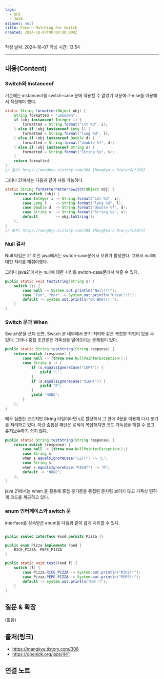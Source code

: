 ```yaml
---
tags:
  - 완성
  - JAVA
aliases: null
title: Patern Matching For Switch
created: 2024-10-07T00:00:00.000Z
---
```

작성 날짜: 2024-10-07
작성 시간: 13:54


----
## 내용(Content)

### Switch와 Instanceof

기존에는 instanceof를 switch-case 문에 적용할 수 없었기 때문에 if-else를 이용해서 작성해야 했다.

```java
static String formatter(Object obj) {
    String formatted = "unknown";
    if (obj instanceof Integer i) {
        formatted = String.format("int %d", i);
    } else if (obj instanceof Long l) {
        formatted = String.format("long %d", l);
    } else if (obj instanceof Double d) {
        formatted = String.format("double %f", d);
    } else if (obj instanceof String s) {
        formatted = String.format("String %s", s);
    }
    return formatted;
}
// 출처: https://mangkyu.tistory.com/308 [MangKyu's Diary:티스토리]
```

그러나 21에서는 다음과 같이 사용 가능하다.

```java
static String formatterPatternSwitch(Object obj) {
    return switch (obj) {
        case Integer i -> String.format("int %d", i);
        case Long l    -> String.format("long %d", l);
        case Double d  -> String.format("double %f", d);
        case String s  -> String.format("String %s", s);
        default        -> obj.toString();
    };
}
// 출처: https://mangkyu.tistory.com/308 [MangKyu's Diary:티스토리]
```

### Null 검사

Null 타입은 21 이전 java에서는 switch-case문에서 오류가 발생한다. 그래서 null에 대한 처리를 해줘야했다.

그러나 java21에서는 null에 대한 처리를 switch-case문에서 해줄 수 있다.

```java
public static void testString(String s) {
	switch (s) {
		case null -> System.out.println("Null!!!");
		case "Foo", "bar" -> System.out.println("Great!!!");
		default -> System.out.println("OK BRO!!!!");
	}
}
```

### Switch 문과 When

Switch문을 쓰다 보면, Switch 문 내부에서 분기 처리와 같은 복잡한 작업이 있을 수 있다. 그러나 중첩 조건문은 가독성을 떨어뜨리는 문제점이 있다.

```java
public static String testString(String response) {
	return switch (response) {
		case null -> {throw new NullPointerException();}
		case String s -> {
			if (s.equalsIgnoreCase("LEFT")) {
				yield "L";
			}
			if (s.equalsIgnoreCase("RIGHT")) {
				yield "R";
			}
			yield "NONE";
		}
	};
}
```

매우 심플한 코드지만 String 타입이라면 s로 할당해서 그 안에 if문을 이용해 다시 분기를 처리하고 있다. 이런 중첩된 패턴은 로직이 복잡해지면 코드 가독성을 해칠 수 있고, 유지보수하기 쉽지 않다.

```java
public static String testString(String response) {
	return switch (response) {
		case null -> {throw new NullPointerException();}
		case String s
		when s.equalsIgnoreCase("LEFT") -> "L";
		case String s
		when s.equalsIgnoreCase("RIGHT") -> "R";
		default -> "NONE";
	};
}
```

java 21에서는 when 을 활용해 중첩 분기문을 중첩된 문처럼 보이지 않고 가독성 편하게 코드를 제공하고 있다.

### enum 인터페이스와 switch 문

interface를 상속받은 enum을 다음과 같이 쉽게 처리할 수 있다.

```java

public sealed interface Food permits Pizza {}

public enum Pizza implements Food {
    RICE_PIZZA, PEPE_PIZZA
}

public static void test(Food f) {
	switch (f) {
		case Pizza.RICE_PIZZA -> System.out.println("RICE!!");
		case Pizza.PEPE_PIZZA -> System.out.println("PEPE!!");
		default -> System.out.println("NO!!!");
	}
}
```


## 질문 & 확장

(없음)

## 출처(링크)

- https://mangkyu.tistory.com/308
- https://openjdk.org/jeps/441
## 연결 노트



